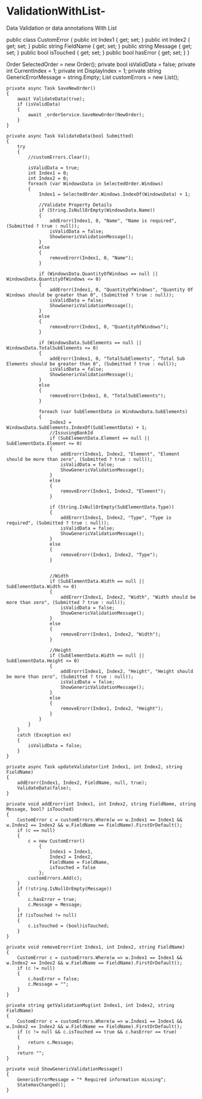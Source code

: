 # ValidationWithList-
Data Validation or data annotations With List



public class CustomError
    {
        public int Index1 { get; set; }
        public int Index2 { get; set; }
        public string FieldName { get; set; }
        public string Message { get; set; }
        public bool isTouched { get; set; }
        public bool hasError { get; set; }
    }



Order SelectedOrder = new Order();
private bool isValidData = false;
private int CurrentIndex = 1;
private int DisplayIndex = 1;
private string GenericErrorMessage = string.Empty;
List<CustomError> customErrors = new List<CustomError>();

    private async Task SaveNewOrder()
    {
        await ValidateData(true);
        if (isValidData)
        {
            await _orderService.SaveNewOrder(NewOrder);
        }
    }

    private async Task ValidateData(bool Submitted)
    {
        try
        {
            //customErrors.Clear();

            isValidData = true;
            int Index1 = 0;
            int Index2 = 0;
            foreach (var WindowsData in SelectedOrder.Windows)
            {
                Index1 = SelectedOrder.Windows.IndexOf(WindowsData) + 1;

                //Validate Property Details
                if (String.IsNullOrEmpty(WindowsData.Name))
                {
                    addErorr(Index1, 0, "Name", "Name is required", (Submitted ? true : null));
                    isValidData = false;
                    ShowGenericValidationMessage();
                }
                else
                {
                    removeErorr(Index1, 0, "Name");
                }

                if (WindowsData.QuantityOfWindows == null || WindowsData.QuantityOfWindows <= 0)
                {
                    addErorr(Index1, 0, "QuantityOfWindows", "Quantity Of Windows should be greater than 0", (Submitted ? true : null));
                    isValidData = false;
                    ShowGenericValidationMessage();
                }
                else
                {
                    removeErorr(Index1, 0, "QuantityOfWindows");
                }

                if (WindowsData.SubElements == null || WindowsData.TotalSubElements <= 0)
                {
                    addErorr(Index1, 0, "TotalSubElements", "Total Sub Elements should be greater than 0", (Submitted ? true : null));
                    isValidData = false;
                    ShowGenericValidationMessage();
                }
                else
                {
                    removeErorr(Index1, 0, "TotalSubElements");
                }

                foreach (var SubElementData in WindowsData.SubElements)
                {
                    Index2 = WindowsData.SubElements.IndexOf(SubElementData) + 1;
                    //IssusingBankId
                    if (SubElementData.Element == null || SubElementData.Element <= 0)
                    {
                        addErorr(Index1, Index2, "Element", "Element should be more than zero", (Submitted ? true : null));
                        isValidData = false;
                        ShowGenericValidationMessage();
                    }
                    else
                    {
                        removeErorr(Index1, Index2, "Element");
                    }

                    if (String.IsNullOrEmpty(SubElementData.Type))
                    {
                        addErorr(Index1, Index2, "Type", "Type is required", (Submitted ? true : null));
                        isValidData = false;
                        ShowGenericValidationMessage();
                    }
                    else
                    {
                        removeErorr(Index1, Index2, "Type");
                    }


                    //Width
                    if (SubElementData.Width == null || SubElementData.Width <= 0)
                    {
                        addErorr(Index1, Index2, "Width", "Width should be more than zero", (Submitted ? true : null));
                        isValidData = false;
                        ShowGenericValidationMessage();
                    }
                    else
                    {
                        removeErorr(Index1, Index2, "Width");
                    }

                    //Height
                    if (SubElementData.Width == null || SubElementData.Height <= 0)
                    {
                        addErorr(Index1, Index2, "Height", "Height should be more than zero", (Submitted ? true : null));
                        isValidData = false;
                        ShowGenericValidationMessage();
                    }
                    else
                    {
                        removeErorr(Index1, Index2, "Height");
                    }
                }
            }
        }
        catch (Exception ex)
        {
            isValidData = false;
        }
    }

    private async Task updateValidator(int Index1, int Index2, string FieldName)
    {
        addErorr(Index1, Index2, FieldName, null, true);
        ValidateData(false);
    }

    private void addErorr(int Index1, int Index2, string FieldName, string Message, bool? isTouched)
    {
        CustomError c = customErrors.Where(w => w.Index1 == Index1 && w.Index2 == Index2 && w.FieldName == FieldName).FirstOrDefault();
        if (c == null)
        {
            c = new CustomError()
                {
                    Index1 = Index1,
                    Index2 = Index2,
                    FieldName = FieldName,
                    isTouched = false
                };
            customErrors.Add(c);
        }
        if (!string.IsNullOrEmpty(Message))
        {
            c.hasError = true;
            c.Message = Message;
        }
        if (isTouched != null)
        {
            c.isTouched = (bool)isTouched;
        }
    }

    private void removeErorr(int Index1, int Index2, string FieldName)
    {
        CustomError c = customErrors.Where(w => w.Index1 == Index1 && w.Index2 == Index2 && w.FieldName == FieldName).FirstOrDefault();
        if (c != null)
        {
            c.hasError = false;
            c.Message = "";
        }
    }

    private string getValidationMsg(int Index1, int Index2, string FieldName)
    {
        CustomError c = customErrors.Where(w => w.Index1 == Index1 && w.Index2 == Index2 && w.FieldName == FieldName).FirstOrDefault();
        if (c != null && c.isTouched == true && c.hasError == true)
        {
            return c.Message;
        }
        return "";
    }

    private void ShowGenericValidationMessage()
    {
        GenericErrorMessage = "* Required information missing";
        StateHasChanged();
    }

